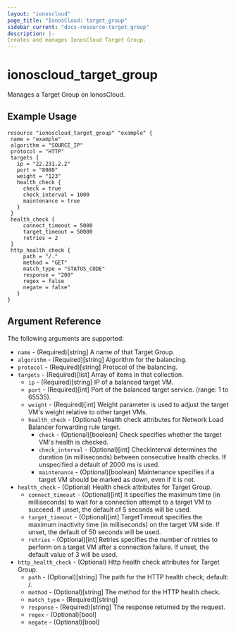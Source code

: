 ```yaml
---
layout: "ionoscloud"
page_title: "IonosCloud: target_group"
sidebar_current: "docs-resource-target_group"
description: |-
Creates and manages IonosCloud Target Group.
---
```


# ionoscloud_target_group

Manages a Target Group on IonosCloud.

## Example Usage

```hcl
resource "ionoscloud_target_group" "example" {
 name = "example"
 algorithm = "SOURCE_IP"
 protocol = "HTTP"
 targets {
   ip = "22.231.2.2"
   port = "8080"
   weight = "123"
   health_check {
     check = true
     check_interval = 1000
     maintenance = true
   }
 }
 health_check {
     connect_timeout = 5000
     target_timeout = 50000
     retries = 2
 }
 http_health_check {
     path = "/."
     method = "GET"
     match_type = "STATUS_CODE"
     response = "200"
     regex = false
     negate = false"
   }
}
```

## Argument Reference

The following arguments are supported:

- `name` - (Required)[string] A name of that Target Group.
- `algorithm` - (Required)[string] Algorithm for the balancing.
- `protocol` - (Required)[string] Protocol of the balancing.
- `targets` - (Required)[list] Array of items in that collection.
    - `ip` - (Required)[string] IP of a balanced target VM.
    - `port` - (Required)[int] Port of the balanced target service. (range: 1 to 65535).
    - `weight` - (Required)[int] Weight parameter is used to adjust the target VM's weight relative to other target VMs.
    - `health_check` - (Optional) Health check attributes for Network Load Balancer forwarding rule target.
        - `check` - (Optional)[boolean] Check specifies whether the target VM's health is checked.
        - `check_interval` - (Optional)[int] CheckInterval determines the duration (in milliseconds) between consecutive health checks. If unspecified a default of 2000 ms is used.
        - `maintenance` - (Optional)[boolean] Maintenance specifies if a target VM should be marked as down, even if it is not.
- `health_check` - (Optional) Health check attributes for Target Group.
    - `connect_timeout` - (Optional)[int] It specifies the maximum time (in milliseconds) to wait for a connection attempt to a target VM to succeed. If unset, the default of 5 seconds will be used.
    - `target_timeout` - (Optional)[int] TargetTimeout specifies the maximum inactivity time (in milliseconds) on the target VM side. If unset, the default of 50 seconds will be used.
    - `retries` - (Optional)[int] Retries specifies the number of retries to perform on a target VM after a connection failure. If unset, the default value of 3 will be used.
- `http_health_check` - (Optional) Http health check attributes for Target Group.
    - `path` - (Optional)[string] The path for the HTTP health check; default: /.
    - `method` - (Optional)[string] The method for the HTTP health check.
    - `match_type` - (Required)[string] 
    - `response` - (Required)[string] The response returned by the request.
    - `regex` - (Optional)[bool] 
    - `negate` - (Optional)[bool] 
